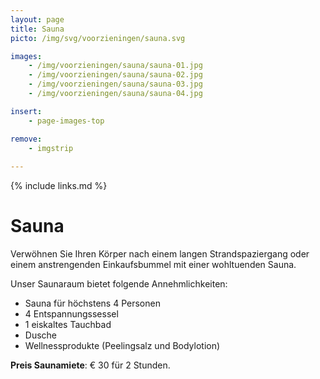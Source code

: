```yaml
---
layout: page
title: Sauna
picto: /img/svg/voorzieningen/sauna.svg

images:
    - /img/voorzieningen/sauna/sauna-01.jpg
    - /img/voorzieningen/sauna/sauna-02.jpg
    - /img/voorzieningen/sauna/sauna-03.jpg
    - /img/voorzieningen/sauna/sauna-04.jpg

insert:
    - page-images-top

remove:
    - imgstrip
    
---
```


{% include links.md %}

# Sauna 

Verwöhnen Sie Ihren Körper nach einem langen Strandspaziergang oder einem anstrengenden Einkaufsbummel mit einer wohltuenden Sauna. 

Unser Saunaraum bietet folgende Annehmlichkeiten:

- Sauna für höchstens 4 Personen
- 4 Entspannungssessel
- 1 eiskaltes Tauchbad
- Dusche
- Wellnessprodukte (Peelingsalz und Bodylotion)

**Preis Saunamiete**: € 30 für 2 Stunden.